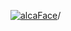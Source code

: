 [![alcaFace](https://camo.githubusercontent.com/2ee094c4af74cb0ec2e19388fccfb809837623e3/68747470733a2f2f7374617469632d63646e2e6a74766e772e6e65742f656d6f7469636f6e732f76312f3332383632362f312e30)](https://twitch.tv/Alca)/

<!--
# My "Popular" CodePens

<table>
	<tr>
		<th></th>
		<th>Title</th>
		<th>Last updated</th>
	</tr>
	<tr>
		<td><a href="https://codepen.io/Alca/pen/bGjGVwR" rel="nofollow"><img src="https://codepen.io/alca/pen/bGjGVwR/image/default.png" width="100" height="56.25"></a></td>
		<td><a href="https://codepen.io/Alca/pen/bGjGVwR" rel="nofollow">A Pen by Jacob Foster</a></td>
		<td>Dec 19, 2022</td>
	</tr>
	<tr>
		<td><a href="https://codepen.io/Alca/pen/PoBYYEZ" rel="nofollow"><img src="https://codepen.io/alca/pen/PoBYYEZ/image/default.png" width="100" height="56.25"></a></td>
		<td><a href="https://codepen.io/Alca/pen/PoBYYEZ" rel="nofollow">Advent of Code 2022 -...</a></td>
		<td>Dec 16, 2022</td>
	</tr>
	<tr>
		<td><a href="https://codepen.io/Alca/pen/bGjbbqe" rel="nofollow"><img src="https://codepen.io/alca/pen/bGjbbqe/image/default.png" width="100" height="56.25"></a></td>
		<td><a href="https://codepen.io/Alca/pen/bGjbbqe" rel="nofollow">A Pen by Jacob Foster</a></td>
		<td>Dec 16, 2022</td>
	</tr>
	<tr>
		<td><a href="https://codepen.io/Alca/pen/poKMRXz" rel="nofollow"><img src="https://codepen.io/alca/pen/poKMRXz/image/default.png" width="100" height="56.25"></a></td>
		<td><a href="https://codepen.io/Alca/pen/poKMRXz" rel="nofollow">A Pen by Jacob Foster</a></td>
		<td>Dec 15, 2022</td>
	</tr>
	<tr>
		<td><a href="https://codepen.io/Alca/pen/dyKBdWb" rel="nofollow"><img src="https://codepen.io/alca/pen/dyKBdWb/image/default.png" width="100" height="56.25"></a></td>
		<td><a href="https://codepen.io/Alca/pen/dyKBdWb" rel="nofollow">Twitch 2022 Recaps Scatterplo...</a></td>
		<td>Dec 15, 2022</td>
	</tr>
	<tr>
		<td><a href="https://codepen.io/Alca/pen/poKmMZw" rel="nofollow"><img src="https://codepen.io/alca/pen/poKmMZw/image/default.png" width="100" height="56.25"></a></td>
		<td><a href="https://codepen.io/Alca/pen/poKmMZw" rel="nofollow">A Pen by Jacob Foster</a></td>
		<td>Dec 14, 2022</td>
	</tr>
	<tr>
		<td><a href="https://codepen.io/Alca/pen/gOKyJRx" rel="nofollow"><img src="https://codepen.io/alca/pen/gOKyJRx/image/default.png" width="100" height="56.25"></a></td>
		<td><a href="https://codepen.io/Alca/pen/gOKyJRx" rel="nofollow">A Pen by Jacob Foster</a></td>
		<td>Dec 11, 2022</td>
	</tr>
	<tr>
		<td><a href="https://codepen.io/Alca/pen/OJEGGwR" rel="nofollow"><img src="https://codepen.io/alca/pen/OJEGGwR/image/default.png" width="100" height="56.25"></a></td>
		<td><a href="https://codepen.io/Alca/pen/OJEGGwR" rel="nofollow">A Pen by Jacob Foster</a></td>
		<td>Dec 11, 2022</td>
	</tr>
	<tr>
		<td><a href="https://codepen.io/Alca/pen/abKxxwa" rel="nofollow"><img src="https://codepen.io/alca/pen/abKxxwa/image/default.png" width="100" height="56.25"></a></td>
		<td><a href="https://codepen.io/Alca/pen/abKxxwa" rel="nofollow">A Pen by Jacob Foster</a></td>
		<td>Dec 11, 2022</td>
	</tr>
	<tr>
		<td><a href="https://codepen.io/Alca/pen/wvXOLgL" rel="nofollow"><img src="https://codepen.io/alca/pen/wvXOLgL/image/default.png" width="100" height="56.25"></a></td>
		<td><a href="https://codepen.io/Alca/pen/wvXOLgL" rel="nofollow">Flock feesh</a></td>
		<td>Dec 17, 2022</td>
	</tr>
</table>

---

###### Last updated: Mon, 19 Dec 2022 05:01:27 GMT
-->
